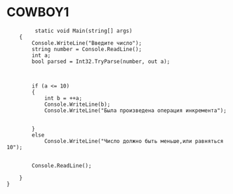 # COWBOY1
             static void Main(string[] args)
        {
            Console.WriteLine("Введите число");
            string number = Console.ReadLine();
            int a;
            bool parsed = Int32.TryParse(number, out a);


           
            if (a <= 10)
            {
                int b = ++a;
                Console.WriteLine(b);
                Console.WriteLine("Была произведена операция инкремента");


            }
            else
                Console.WriteLine("Число должно быть меньше,или равняться 10");


            Console.ReadLine();

        }
    }

